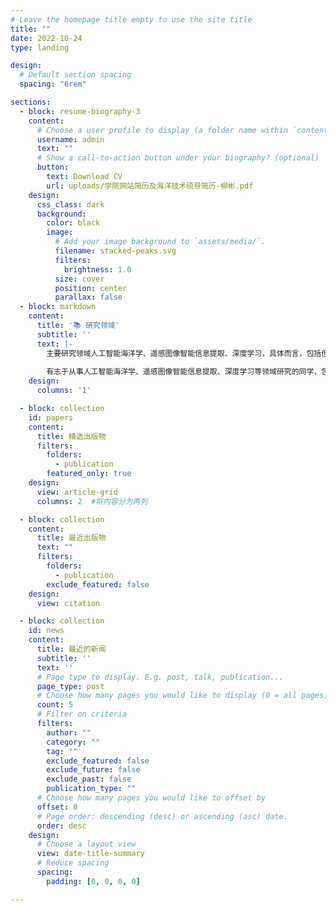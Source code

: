 ```yaml
---
# Leave the homepage title empty to use the site title
title: ""
date: 2022-10-24
type: landing

design:
  # Default section spacing
  spacing: "6rem"

sections:
  - block: resume-biography-3
    content:
      # Choose a user profile to display (a folder name within `content/authors/`)
      username: admin
      text: ""
      # Show a call-to-action button under your biography? (optional)
      button:
        text: Download CV
        url: uploads/学院网站简历及海洋技术硕导简历-柳彬.pdf
    design:
      css_class: dark
      background:
        color: black
        image:
          # Add your image background to `assets/media/`.
          filename: stacked-peaks.svg
          filters:
            brightness: 1.0
          size: cover
          position: center
          parallax: false
  - block: markdown
    content:
      title: '📚 研究领域'
      subtitle: ''
      text: |-
        主要研究领域人工智能海洋学、遥感图像智能信息提取、深度学习，具体而言，包括但不仅限于：(1) 基于深度学习的海洋遥感图像智能分析，应用于海岸带水淹监测与预警、潮间带环境监测以及船舶探测和识别。(2) 基于深度学习的渔场预报、渔业资源预测及渔汛预报。(3) 基于国产自主边缘计算芯片的人工智能模型移植、推理优化和迁移学习。
        
        有志于从事人工智能海洋学、遥感图像智能信息提取、深度学习等领域研究的同学，包括但不限于：攻读硕士学位、毕业设计、大学生创新项目等，可以通过邮箱bliu@shou.edu.cn先联系我。希望你主动、自我激励、喜欢钻研并且积极进取，我们一起向前进步。 😃
    design:
      columns: '1'

  - block: collection
    id: papers
    content:
      title: 精选出版物
      filters:
        folders:
          - publication
        featured_only: true
    design:
      view: article-grid
      columns: 2  #将内容分为两列

  - block: collection
    content:
      title: 最近出版物
      text: ""
      filters:
        folders:
          - publication
        exclude_featured: false
    design:
      view: citation

  - block: collection
    id: news
    content:
      title: 最近的新闻
      subtitle: ''
      text: ''
      # Page type to display. E.g. post, talk, publication...
      page_type: post
      # Choose how many pages you would like to display (0 = all pages)
      count: 5
      # Filter on criteria
      filters:
        author: ""
        category: ""
        tag: ""
        exclude_featured: false
        exclude_future: false
        exclude_past: false
        publication_type: ""
      # Choose how many pages you would like to offset by
      offset: 0
      # Page order: descending (desc) or ascending (asc) date.
      order: desc
    design:
      # Choose a layout view
      view: date-title-summary
      # Reduce spacing
      spacing:
        padding: [0, 0, 0, 0]

---
```

